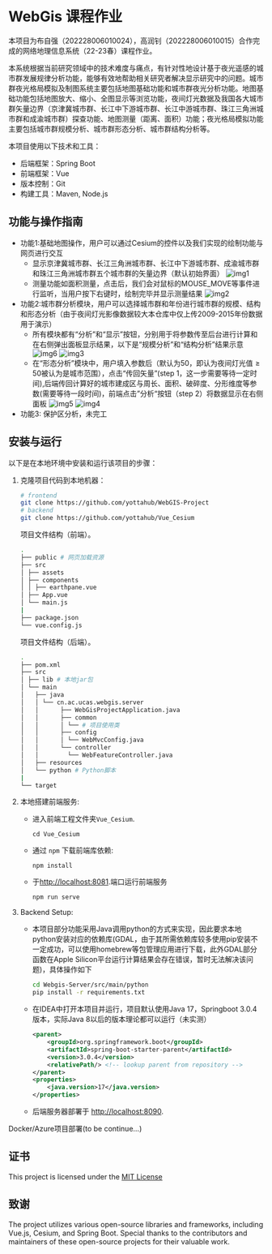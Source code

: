 # WebGis 课程作业

本项目为布自强（202228006010024），高润钊（202228006010015）合作完成的网络地理信息系统（22-23春）课程作业。

本系统根据当前研究领域中的技术难度与痛点，有针对性地设计基于夜光遥感的城市群发展规律分析功能，能够有效地帮助相关研究者解决显示研究中的问题。城市群夜光格局模拟及制图系统主要包括地图基础功能和城市群夜光分析功能。地图基础功能包括地图放大、缩小、全图显示等浏览功能，夜间灯光数据及我国各大城市群矢量边界（京津冀城市群、长江中下游城市群、长江中游城市群、珠江三角洲城市群和成渝城市群）探查功能、地图测量（距离、面积）功能；夜光格局模拟功能主要包括城市群规模分析、城市群形态分析、城市群结构分析等。

本项目使用以下技术和工具：

- 后端框架：Spring Boot
- 前端框架：Vue
- 版本控制：Git
- 构建工具：Maven, Node.js

## 功能与操作指南

- 功能1:基础地图操作，用户可以通过Cesium的控件以及我们实现的绘制功能与网页进行交互
    - 显示京津冀城市群、长江三角洲城市群、长江中下游城市群、成渝城市群和珠江三角洲城市群五个城市群的矢量边界（默认初始界面）
        ![img1](./images/image1.png)
    - 测量功能如面积测量，点击后，我们会对鼠标的MOUSE_MOVE等事件进行监听，当用户按下右键时，绘制完毕并显示测量结果
        ![img2](./images/image2.png)
- 功能2:城市群分析模块，用户可以选择城市群和年份进行城市群的规模、结构和形态分析（由于夜间灯光影像数据较大本仓库中仅上传2009-2015年份数据用于演示）
    - 所有模块都有“分析”和“显示”按钮，分别用于将参数传至后台进行计算和在右侧弹出面板显示结果，以下是“规模分析”和“结构分析”结果示意
        ![img6](./images/image6.png)
        ![img3](./images/image3.png)
    - 在“形态分析”模块中，用户填入参数后（默认为50，即认为夜间灯光值$\ge 50$被认为是城市范围），点击“传回矢量”(step 1，这一步需要等待一定时间),后端传回计算好的城市建成区与周长、面积、破碎度、分形维度等参数(需要等待一段时间)，前端点击”分析“按钮（step 2）将数据显示在右侧面板
        ![img5](./images/image5.png)
        ![img4](./images/image4.png)
- 功能3: 保护区分析，未完工

## 安装与运行

以下是在本地环境中安装和运行该项目的步骤：

1. 克隆项目代码到本地机器：

    ```bash
    # frontend
    git clone https://github.com/yottahub/WebGIS-Project
    # backend
    git clone https://github.com/yottahub/Vue_Cesium
    ```

    项目文件结构（前端）。

    ```bash
    . 
    ├── public # 网页加载资源 
    ├── src 
    │ ├── assets
    │ ├── components
    │ │ ├── earthpane.vue
    │ ├── App.vue
    │ └── main.js
    |
    ├── package.json
    └── vue.config.js

    ```

    项目文件结构（后端）。

    ```bash
    . 
    ├── pom.xml 
    ├── src 
    │ ├── lib # 本地jar包
    │ └── main 
    │   ├── java 
    │   │ └── cn.ac.ucas.webgis.server
    │   │      ├── WebGisProjectApplication.java
    │   │      ├── common 
    │   │      │ └── # 项目使用类
    │   │      ├── config 
    │   │      │ └── WebMvcConfig.java 
    │   │      └── controller 
    │   │        └── WebFeatureController.java
    │   ├── resources
    │   └── python # Python脚本
    |
    └── target
    ```

2. 本地搭建前端服务: 
    - 进入前端工程文件夹`Vue_Cesium`. 
        ```shell
        cd Vue_Cesium
        ```
    - 通过 `npm` 下载前端库依赖: 

        ```shell
        npm install
        ```
    - 于[http://localhost:8081](http://localhost:8081).端口运行前端服务
        ```shell
        npm run serve
        ```

3. Backend Setup: 

    - 本项目部分功能采用Java调用python的方式来实现，因此要求本地python安装对应的依赖库(GDAL，由于其所需依赖库较多使用pip安装不一定成功，可以使用homebrew等包管理应用进行下载，此外GDAL部分函数在Apple Silicon平台运行计算结果会存在错误，暂时无法解决该问题)，具体操作如下
        
        ```bash
        cd Webgis-Server/src/main/python
        pip install -r requirements.txt
        ```

    - 在IDEA中打开本项目并运行，项目默认使用Java 17，Springboot 3.0.4版本，实际Java 8以后的版本理论都可以运行（未实测）
        
        ```xml
        <parent>
            <groupId>org.springframework.boot</groupId>
            <artifactId>spring-boot-starter-parent</artifactId>
            <version>3.0.4</version>
            <relativePath/> <!-- lookup parent from repository -->
        </parent>
        <properties>
            <java.version>17</java.version>
        </properties>
        ```

    -  后端服务器部署于 [http://localhost:8090](http://localhost:8090).


Docker/Azure项目部署(to be continue...)

## 证书

This project is licensed under the [MIT License](LICENSE)

## 致谢

The project utilizes various open-source libraries and frameworks, including Vue.js, Cesium, and Spring Boot. Special thanks to the contributors and maintainers of these open-source projects for their valuable work.